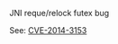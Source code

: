 JNI reque/relock futex bug

See: [CVE-2014-3153](http://www.cve.mitre.org/cgi-bin/cvename.cgi?name=CVE-2014-3153)
